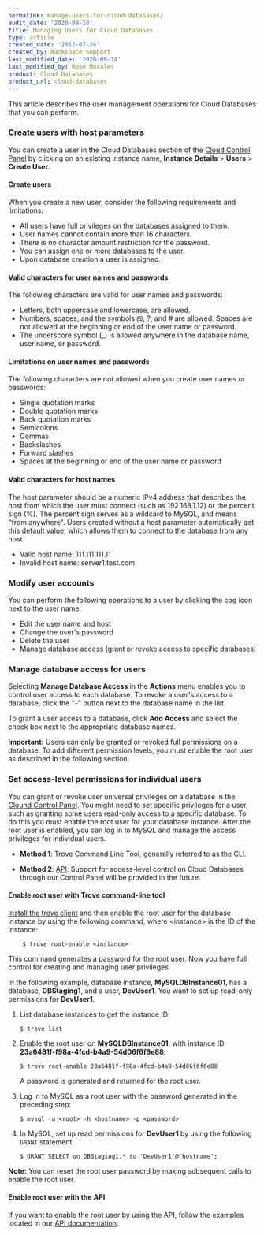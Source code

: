 ```yaml
---
permalink: manage-users-for-cloud-databases/
audit_date: '2020-09-18'
title: Managing Users for Cloud Databases
type: article
created_date: '2012-07-24'
created_by: Rackspace Support
last_modified_date: '2020-09-18'
last_modified_by: Rose Morales 
product: Cloud Databases
product_url: cloud-databases
---
```


This article describes the user management operations for Cloud Databases that
you can perform.

### Create users with host parameters

You can create a user in the Cloud Databases section of the [Cloud Control
Panel](https://login.rackspace.com/) by clicking on an existing instance name,
**Instance Details** > **Users** > **Create User**.  

#### Create users

When you create a new user, consider the following requirements and limitations:

- All users have full privileges on the databases assigned to them.
- User names cannot contain more than 16 characters.
- There is no character amount restriction for the password.
- You can assign one or more databases to the user.
- Upon database creation a user is assigned.  

#### Valid characters for user names and passwords

The following characters are valid for user names and passwords:

- Letters, both uppercase and lowercase, are allowed.
- Numbers, spaces, and the symbols @, ?,  and \# are allowed. Spaces are not
    allowed at the beginning or end of the user name or password.
- The underscore symbol (\_) is allowed anywhere in the database name, user
    name, or password.  

#### Limitations on user names and passwords

The following characters are not allowed when you create user names or
passwords:

- Single quotation marks
- Double quotation marks
- Back quotation marks
- Semicolons
- Commas
- Backslashes
- Forward slashes
- Spaces at the beginning or end of the user name or password  

#### Valid characters for host names

The host parameter should be a numeric IPv4 address that describes the host from
which the user must connect (such as 192.168.1.12) or the percent sign (%). The
percent sign serves as a wildcard to MySQL, and means "from anywhere". Users
created without a host parameter automatically get this default value, which
allows them to connect to the database from any host.

- Valid host name: 111.111.111.11
- Invalid host name: server1.test.com  

### Modify user accounts

You can perform the following operations to a user by clicking the cog icon next
to the user name:

- Edit the user name and host
- Change the user's password
- Delete the user
- Manage database access (grant or revoke access to specific databases)

### Manage database access for users

Selecting **Manage Database Access** in the **Actions** menu enables you to
control user access to each database. To revoke a user's access to a database,
click the "-" button next to the database name in the list.

To grant a user access to a database, click **Add Access** and select the check
box next to the appropriate database names.

**Important:** Users can only be granted or revoked full permissions on a
database. To add different permission levels, you must enable the root user as
described in the following section.

### Set access-level permissions for individual users

You can grant or revoke user universal privileges on a database in the
[Clound Control Panel](https://login.rackspace.com). You might need to set specific privileges for a user, such as granting
some users read-only access to a specific database. To do this you must enable
the root user for your database instance. After the root user is enabled, you
can log in to MySQL and manage the access privileges for individual users.

- **Method 1**: [Trove Command Line
  Tool](https://developer.rackspace.com/docs/cloud-databases/v1/getting-started/send-request-ovw/#using-the-trove-client),
  generally referred to as the CLI.

- **Method 2**:
  [API](https://docs.rackspace.com/docs/cloud-databases/v1/api-reference/database-instances/#enable-root-user).
  Support for access-level control on Cloud Databases through our Control Panel
  will be provided in the future.

#### Enable root user with Trove command-line tool

[Install the trove client](https://developer.rackspace.com/docs/cloud-databases/v1/getting-started/send-request-ovw/#install-the-trove-client)
and then enable the root user for the database instance by using the following command,
where &lt;instance&gt; is the ID of the instance:

        $ trove root-enable <instance>

This command generates a password for the root user. Now you have full control
for creating and managing user privileges.

In the following example, database instance, **MySQLDBInstance01**, has a database, **DBStaging1**, and
a user, **DevUser1**. You want to set up read-only permissions for **DevUser1**.

1. List database instances to get the instance ID:

       $ trove list

2. Enable the root user on **MySQLDBInstance01**, with instance ID
**23a6481f-f98a-4fcd-b4a9-54d06f6f6e88**:

       $ trove root-enable 23a6481f-f98a-4fcd-b4a9-54d06f6f6e88

   A password is generated and returned for the root user.

3. Log in to MySQL as a root user with the password generated in the
preceding step:

       $ mysql -u <root> -h <hostname> -p <password>

4. In MySQL, set up read permissions for **DevUser1** by using the following `GRANT`
statement:

       $ GRANT SELECT on DBStaging1.* to 'DevUser1'@'hostname';

**Note:**  You can reset the root user password by making subsequent calls to
enable the root user.

#### Enable root user with the API

If you want to enable the root user by using the API, follow the examples located in our
[API
documentation](https://docs.rackspace.com/docs/cloud-databases/v1/api-reference/database-instances/#enable-root-user).
